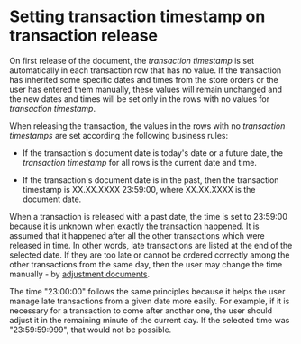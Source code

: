 # Setting transaction timestamp on transaction release

On first release of the document, the <i>transaction timestamp</i> is set automatically in each transaction row that has no value. If the transaction has inherited some specific dates and times from the store orders or the user has entered them manually, these values will remain unchanged and the new dates and times will be set only in the rows with no values for <i>transaction timestamp</i>.

When releasing the transaction, the values in the rows with no <i>transaction timestamps</i> are set according the following business rules:

- If the transaction's document date is today's date or a future date, the <i>transaction timestamp</i> for all rows is the current date and time.

- If the transaction's document date is in the past, then the transaction timestamp is XX.XX.XXXX 23:59:00, where XX.XX.XXXX is the document date.

When a transaction is released with a past date, the time is set to 23:59:00 because it is unknown when exactly the transaction happened. It is assumed that it happened after all the other transactions which were released in time. In other words, late transactions are listed at the end of the selected date. If they are too late or cannot be ordered correctly among the other transactions from the same day, then the user may change the time manually - by [adjustment documents](https://docs.erp.net/tech/concepts/documents/adjustments.html?q=Adjustment%20Documents). 

The time "23:00:00" follows the same principles because it helps the user manage late transactions from a given date more easily. For example, if it is necessary for a transaction to come after another one, the user should adjust it in the remaining minute of the current day. If the selected time was "23:59:59:999", that would not be possible.


